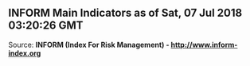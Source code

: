 ## INFORM Main Indicators as of Sat, 07 Jul 2018 03:20:26 GMT

Source: **INFORM (Index For Risk Management) - http://www.inform-index.org**